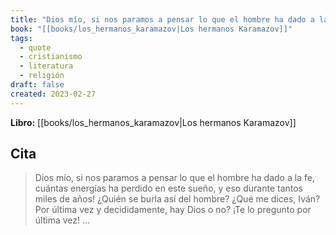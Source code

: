```yaml
---
title: "Dios mío, si nos paramos a pensar lo que el hombre ha dado a la fe, cuántas ener..."
book: "[[books/los_hermanos_karamazov|Los hermanos Karamazov]]"
tags:
  - quote
  - cristianismo
  - literatura
  - religión
draft: false
created: 2023-02-27
---
```


**Libro:** [[books/los_hermanos_karamazov|Los hermanos Karamazov]]

## Cita
> Dios mío, si nos paramos a pensar lo que el hombre ha dado a la fe, cuántas energías ha perdido en este sueño, y eso durante tantos miles de años! ¿Quién se burla así del hombre? ¿Qué me dices, Iván? Por última vez y decididamente, hay Dios o no? ¡Te lo pregunto por última vez! …
